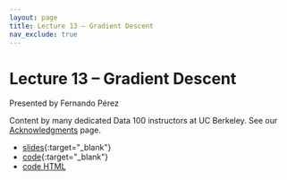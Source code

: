 ```yaml
---
layout: page
title: Lecture 13 – Gradient Descent
nav_exclude: true
---
```


# Lecture 13 – Gradient Descent

Presented by Fernando Pérez

Content by many dedicated Data 100 instructors at UC Berkeley. See our [Acknowledgments](../../acks) page.

- [slides](https://docs.google.com/presentation/d/1fPc0eMb1Y27b-K9Gp-FZlB_JKWV3yuO2j0EZkLAQehE/edit?usp=sharing){:target="_blank"}
- [code](https://data100.datahub.berkeley.edu/hub/user-redirect/git-pull?repo=https%3A%2F%2Fgithub.com%2FDS-100%2Ffa23-student&urlpath=lab%2Ftree%2Ffa23-student%2Flecture%2Flec13%2Flec13.ipynb&branch=main){:target="_blank"}
- [code HTML](../../resources/assets/lectures/lec13/lec13.html)
